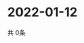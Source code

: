 # 2022-01-12
  共 0条

  <!-- BEGIN -->
  <!-- 最后更新时间Wed Jan 12 2022 05:07:39 GMT+0000 (Coordinated Universal Time) -->
  
  <!-- END -->
  
  